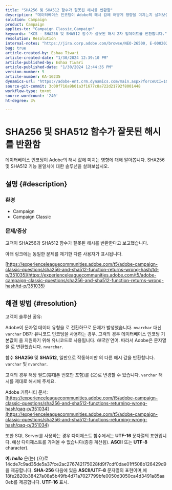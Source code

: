 ```yaml
---
title: "SHA256 및 SHA512 함수가 잘못된 해시를 반환함"
description: "데이터베이스 인코딩이 Adobe의 해시 값에 어떻게 영향을 미치는지 살펴보십시오."
solution: Campaign
product: Campaign
applies-to: "Campaign Classic,Campaign"
keywords: "KCS - SHA256 및 SHA512 함수가 잘못된 해시 2차 업데이트를 반환합니다."
resolution: Resolution
internal-notes: "https://jira.corp.adobe.com/browse/NEO-26500, E-000202021, E-000148142"
bug: true
article-created-by: Eshaa Tiwari
article-created-date: "1/30/2024 12:39:10 PM"
article-published-by: Eshaa Tiwari
article-published-date: "1/30/2024 12:44:35 PM"
version-number: 5
article-number: KA-16235
dynamics-url: "https://adobe-ent.crm.dynamics.com/main.aspx?forceUCI=1&pagetype=entityrecord&etn=knowledgearticle&id=76bac78d-6cbf-ee11-9079-6045bd006268"
source-git-commit: 3c00f716a9b01a3f1677c8a722d21792f8001448
workflow-type: tm+mt
source-wordcount: '240'
ht-degree: 3%

---
```


# SHA256 및 SHA512 함수가 잘못된 해시를 반환함


데이터베이스 인코딩이 Adobe의 해시 값에 미치는 영향에 대해 알아봅니다. SHA256 및 SHA512 기능 불일치에 대한 솔루션을 살펴보십시오.

## 설명 {#description}


### <b>환경</b>

- Campaign
- Campaign Classic


### <b>문제/증상</b>

고객이 SHA256과 SHA512 함수가 잘못된 해시를 반환한다고 보고했습니다.

아래 링크에는 동일한 문제를 제기한 다른 사용자가 표시됩니다.

[https://experienceleaguecommunities.adobe.com/t5/adobe-campaign-classic-questions/sha256-and-sha512-function-returns-wrong-hash/td-p/351035](https://experienceleaguecommunities.adobe.com/t5/adobe-campaign-classic-questions/sha256-and-sha512-function-returns-wrong-hash/td-p/351035)




## 해결 방법 {#resolution}


고객이 솔루션 공유:

Adobe이 문자열 데이터 유형을 로 전환하므로 문제가 발생했습니다. `nvarchar` 대신 `varchar` DB가 유니코드 인코딩을 사용하는 경우. 고객의 경우 데이터베이스 인코딩 기본값이 을 지원하기 위해 유니코드로 사용됩니다. *태국인* 언어. 따라서 Adobe은 문자열을 로 변환했습니다. `nvarchar`.

함수 <b>SHA256</b> 및 <b>SHA512</b>, 일반으로 작동하지만 의 다른 해시 값을 반환합니다. `varchar` 및 `nvarchar`.

고객의 경우 해당 필드(휴대폰 번호만 포함)를 (으)로 변경할 수 있습니다. `varchar` 해시를 제대로 해시해 주세요.

Adobe 커뮤니티 문서:
[https://experienceleaguecommunities.adobe.com/t5/adobe-campaign-classic-questions/sha256-and-sha512-functions-returning-wrong-hash/qaq-p/351034](https://experienceleaguecommunities.adobe.com/t5/adobe-campaign-classic-questions/sha256-and-sha512-functions-returning-wrong-hash/qaq-p/351034)

또한 SQL Server를 사용하는 경우 다이제스트 함수에서는 <b>UTF-16</b> 문자열의 표현입니다. 예상 다이제스트를 가져올 수 없습니다(종종 계산됨). <b>ASCII</b> 또는 <b>UTF-8</b> character).

<b>예: *hello</b>* 은(는) (으)로 14cde7c9ad35de5a37fce2ac276742175028fd9f7cdf0dae01ff508b126429d9을 제공합니다. <b>SHA-256</b> 다음에 있음 <b>ASCII/UTF-8</b> 문자열의 표현이며,에 18fe2820b38427a08a5b49fb4d71a7027799bfe0050d3050ca4d3491a85aa0eb를 제공합니다. <b>UTF-16</b> 표시.
